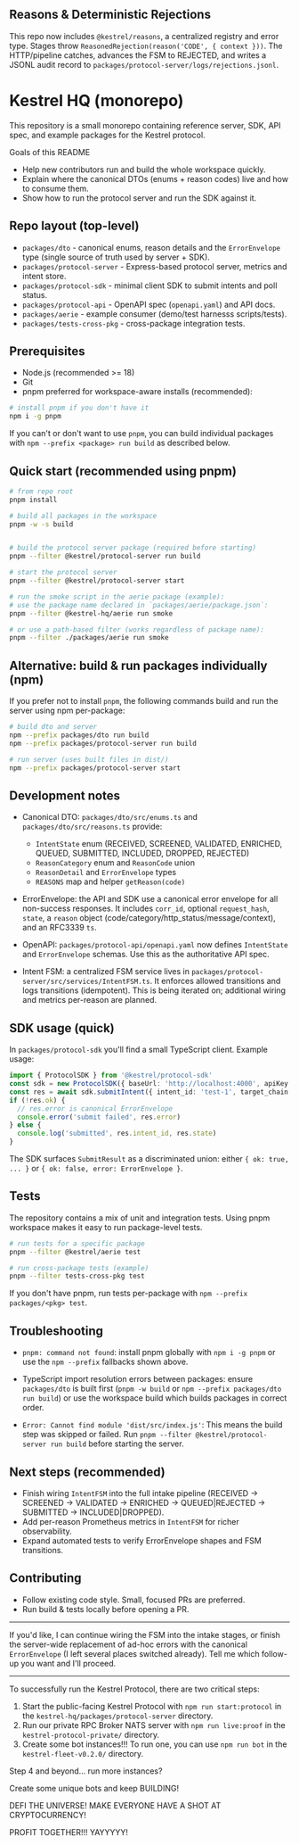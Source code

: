 ## Reasons & Deterministic Rejections

This repo now includes `@kestrel/reasons`, a centralized registry and error type. Stages throw `ReasonedRejection(reason('CODE', { context }))`. The HTTP/pipeline catches, advances the FSM to REJECTED, and writes a JSONL audit record to `packages/protocol-server/logs/rejections.jsonl`.

# Kestrel HQ (monorepo)

This repository is a small monorepo containing reference server, SDK, API spec, and example packages for the Kestrel protocol.

Goals of this README
- Help new contributors run and build the whole workspace quickly.
- Explain where the canonical DTOs (enums + reason codes) live and how to consume them.
- Show how to run the protocol server and run the SDK against it.

## Repo layout (top-level)
- `packages/dto` - canonical enums, reason details and the `ErrorEnvelope` type (single source of truth used by server + SDK).
- `packages/protocol-server` - Express-based protocol server, metrics and intent store.
- `packages/protocol-sdk` - minimal client SDK to submit intents and poll status.
- `packages/protocol-api` - OpenAPI spec (`openapi.yaml`) and API docs.
- `packages/aerie` - example consumer (demo/test harnesss scripts/tests).
- `packages/tests-cross-pkg` - cross-package integration tests.

## Prerequisites
- Node.js (recommended >= 18)
- Git
- pnpm preferred for workspace-aware installs (recommended):

```bash
# install pnpm if you don't have it
npm i -g pnpm
```

If you can't or don't want to use `pnpm`, you can build individual packages with `npm --prefix <package> run build` as described below.

## Quick start (recommended using pnpm)

```bash
# from repo root
pnpm install

# build all packages in the workspace
pnpm -w -s build


# build the protocol server package (required before starting)
pnpm --filter @kestrel/protocol-server run build

# start the protocol server
pnpm --filter @kestrel/protocol-server start

# run the smoke script in the aerie package (example):
# use the package name declared in `packages/aerie/package.json`:
pnpm --filter @kestrel-hq/aerie run smoke

# or use a path-based filter (works regardless of package name):
pnpm --filter ./packages/aerie run smoke
```

## Alternative: build & run packages individually (npm)

If you prefer not to install `pnpm`, the following commands build and run the server using npm per-package:

```bash
# build dto and server
npm --prefix packages/dto run build
npm --prefix packages/protocol-server run build

# run server (uses built files in dist/)
npm --prefix packages/protocol-server start
```

## Development notes

- Canonical DTO: `packages/dto/src/enums.ts` and `packages/dto/src/reasons.ts` provide:
  - `IntentState` enum (RECEIVED, SCREENED, VALIDATED, ENRICHED, QUEUED, SUBMITTED, INCLUDED, DROPPED, REJECTED)
  - `ReasonCategory` enum and `ReasonCode` union
  - `ReasonDetail` and `ErrorEnvelope` types
  - `REASONS` map and helper `getReason(code)`

- ErrorEnvelope: the API and SDK use a canonical error envelope for all non-success responses. It includes `corr_id`, optional `request_hash`, `state`, a `reason` object (code/category/http_status/message/context), and an RFC3339 `ts`.

- OpenAPI: `packages/protocol-api/openapi.yaml` now defines `IntentState` and `ErrorEnvelope` schemas. Use this as the authoritative API spec.

- Intent FSM: a centralized FSM service lives in `packages/protocol-server/src/services/IntentFSM.ts`. It enforces allowed transitions and logs transitions (idempotent). This is being iterated on; additional wiring and metrics per-reason are planned.

## SDK usage (quick)

In `packages/protocol-sdk` you'll find a small TypeScript client. Example usage:

```ts
import { ProtocolSDK } from '@kestrel/protocol-sdk'
const sdk = new ProtocolSDK({ baseUrl: 'http://localhost:4000', apiKey: 'k', apiSecret: 's3cret' })
const res = await sdk.submitIntent({ intent_id: 'test-1', target_chain: 'eth-mainnet', deadline_ms: Date.now()+60000 })
if (!res.ok) {
  // res.error is canonical ErrorEnvelope
  console.error('submit failed', res.error)
} else {
  console.log('submitted', res.intent_id, res.state)
}
```

The SDK surfaces `SubmitResult` as a discriminated union: either `{ ok: true, ... }` or `{ ok: false, error: ErrorEnvelope }`.

## Tests

The repository contains a mix of unit and integration tests. Using pnpm workspace makes it easy to run package-level tests.

```bash
# run tests for a specific package
pnpm --filter @kestrel/aerie test

# run cross-package tests (example)
pnpm --filter tests-cross-pkg test
```

If you don't have pnpm, run tests per-package with `npm --prefix packages/<pkg> test`.

## Troubleshooting
- `pnpm: command not found`: install pnpm globally with `npm i -g pnpm` or use the `npm --prefix` fallbacks shown above.
- TypeScript import resolution errors between packages: ensure `packages/dto` is built first (`pnpm -w build` or `npm --prefix packages/dto run build`) or use the workspace build which builds packages in correct order.

- `Error: Cannot find module 'dist/src/index.js'`: This means the build step was skipped or failed. Run `pnpm --filter @kestrel/protocol-server run build` before starting the server.

## Next steps (recommended)
- Finish wiring `IntentFSM` into the full intake pipeline (RECEIVED → SCREENED → VALIDATED → ENRICHED → QUEUED|REJECTED → SUBMITTED → INCLUDED|DROPPED).
- Add per-reason Prometheus metrics in `IntentFSM` for richer observability.
- Expand automated tests to verify ErrorEnvelope shapes and FSM transitions.

## Contributing
- Follow existing code style. Small, focused PRs are preferred.
- Run build & tests locally before opening a PR.

---
If you'd like, I can continue wiring the FSM into the intake stages, or finish the server-wide replacement of ad-hoc errors with the canonical `ErrorEnvelope` (I left several places switched already). Tell me which follow-up you want and I'll proceed.






--------------

To successfully run the Kestrel Protocol, there are two critical steps:
1. Start the public-facing Kestrel Protocol with `npm run start:protocol` in the `kestrel-hq/packages/protocol-server` directory.
2. Run our private RPC Broker NATS server with `npm run live:proof` in the `kestrel-protocol-private/` directory.
3. Create some bot instances!!! To run one, you can use `npm run bot` in the `kestrel-fleet-v0.2.0/` directory.

Step 4 and beyond... run more instances?

Create some unique bots and keep BUILDING!

DEFI THE UNIVERSE! MAKE EVERYONE HAVE A SHOT AT CRYPTOCURRENCY!

PROFIT TOGETHER!!! YAYYYYY!